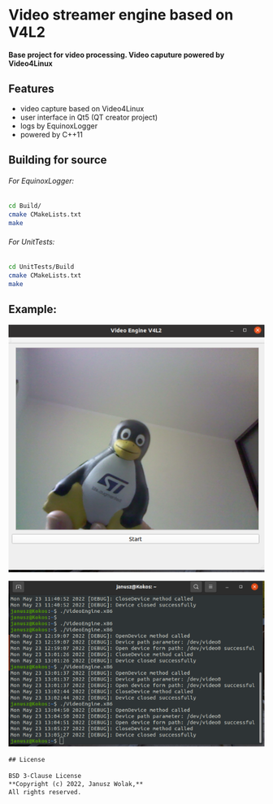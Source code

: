 # Video streamer engine based on V4L2
**Base project for video processing. Video caputure powered by Video4Linux**

## Features

- video capture based on Video4Linux
- user interface in Qt5 (QT creator project)
- logs by EquinoxLogger
- powered by C++11


## Building for source

###### For EquinoxLogger:

```sh
cd Build/
cmake CMakeLists.txt
make
```

###### For UnitTests:

```sh
cd UnitTests/Build
cmake CMakeLists.txt
make
```
## Example:

[![N|Solid](https://raw.githubusercontent.com/jwolak/Video-Streamer-Engine/main/VideoEngineScreen_1.png?token=GHSAT0AAAAAABUI7IMSODTW2NVLM6KEVEBIYULN3HA)](https://nodesource.com/products/nsolid)

[![N|Solid](https://raw.githubusercontent.com/jwolak/Video-Streamer-Engine/main/VideoEngineScreen_2.png?token=GHSAT0AAAAAABUI7IMTISRQGWDJT2FYJ4ZAYULN4WQ)](https://nodesource.com/products/nsolid)
```
## License

BSD 3-Clause License
**Copyright (c) 2022, Janusz Wolak,**
All rights reserved.


